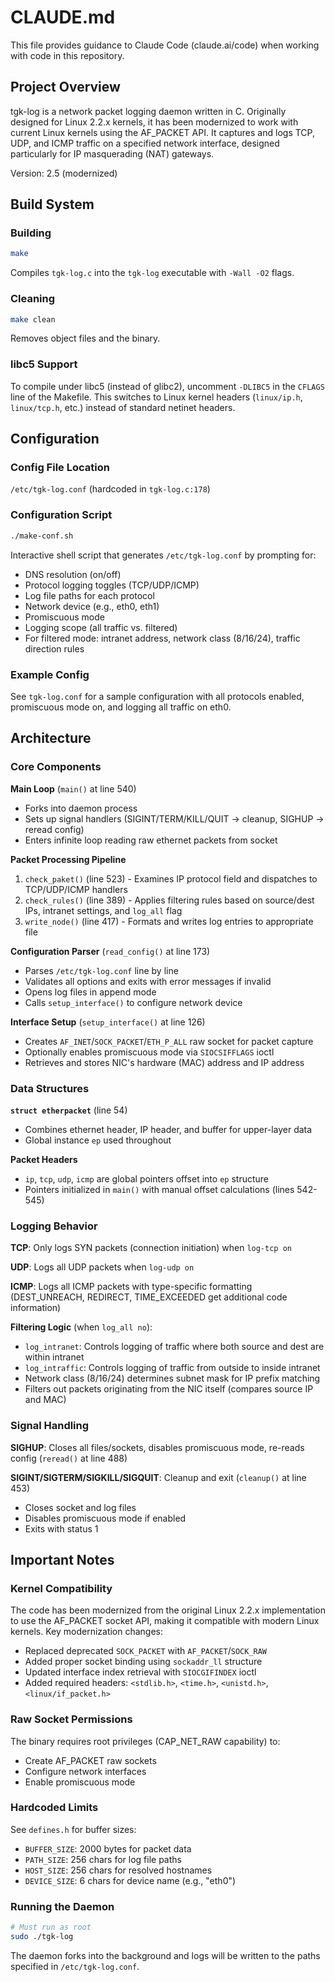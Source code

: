 # CLAUDE.md

This file provides guidance to Claude Code (claude.ai/code) when working with code in this repository.

## Project Overview

tgk-log is a network packet logging daemon written in C. Originally designed for Linux 2.2.x kernels, it has been modernized to work with current Linux kernels using the AF_PACKET API. It captures and logs TCP, UDP, and ICMP traffic on a specified network interface, designed particularly for IP masquerading (NAT) gateways.

Version: 2.5 (modernized)

## Build System

### Building
```bash
make
```

Compiles `tgk-log.c` into the `tgk-log` executable with `-Wall -O2` flags.

### Cleaning
```bash
make clean
```

Removes object files and the binary.

### libc5 Support
To compile under libc5 (instead of glibc2), uncomment `-DLIBC5` in the `CFLAGS` line of the Makefile. This switches to Linux kernel headers (`linux/ip.h`, `linux/tcp.h`, etc.) instead of standard netinet headers.

## Configuration

### Config File Location
`/etc/tgk-log.conf` (hardcoded in `tgk-log.c:178`)

### Configuration Script
```bash
./make-conf.sh
```

Interactive shell script that generates `/etc/tgk-log.conf` by prompting for:
- DNS resolution (on/off)
- Protocol logging toggles (TCP/UDP/ICMP)
- Log file paths for each protocol
- Network device (e.g., eth0, eth1)
- Promiscuous mode
- Logging scope (all traffic vs. filtered)
- For filtered mode: intranet address, network class (8/16/24), traffic direction rules

### Example Config
See `tgk-log.conf` for a sample configuration with all protocols enabled, promiscuous mode on, and logging all traffic on eth0.

## Architecture

### Core Components

**Main Loop** (`main()` at line 540)
- Forks into daemon process
- Sets up signal handlers (SIGINT/TERM/KILL/QUIT → cleanup, SIGHUP → reread config)
- Enters infinite loop reading raw ethernet packets from socket

**Packet Processing Pipeline**
1. `check_paket()` (line 523) - Examines IP protocol field and dispatches to TCP/UDP/ICMP handlers
2. `check_rules()` (line 389) - Applies filtering rules based on source/dest IPs, intranet settings, and `log_all` flag
3. `write_node()` (line 417) - Formats and writes log entries to appropriate file

**Configuration Parser** (`read_config()` at line 173)
- Parses `/etc/tgk-log.conf` line by line
- Validates all options and exits with error messages if invalid
- Opens log files in append mode
- Calls `setup_interface()` to configure network device

**Interface Setup** (`setup_interface()` at line 126)
- Creates `AF_INET`/`SOCK_PACKET`/`ETH_P_ALL` raw socket for packet capture
- Optionally enables promiscuous mode via `SIOCSIFFLAGS` ioctl
- Retrieves and stores NIC's hardware (MAC) address and IP address

### Data Structures

**`struct etherpacket`** (line 54)
- Combines ethernet header, IP header, and buffer for upper-layer data
- Global instance `ep` used throughout

**Packet Headers**
- `ip`, `tcp`, `udp`, `icmp` are global pointers offset into `ep` structure
- Pointers initialized in `main()` with manual offset calculations (lines 542-545)

### Logging Behavior

**TCP**: Only logs SYN packets (connection initiation) when `log-tcp on`

**UDP**: Logs all UDP packets when `log-udp on`

**ICMP**: Logs all ICMP packets with type-specific formatting (DEST_UNREACH, REDIRECT, TIME_EXCEEDED get additional code information)

**Filtering Logic** (when `log_all no`):
- `log_intranet`: Controls logging of traffic where both source and dest are within intranet
- `log_intraffic`: Controls logging of traffic from outside to inside intranet
- Network class (8/16/24) determines subnet mask for IP prefix matching
- Filters out packets originating from the NIC itself (compares source IP and MAC)

### Signal Handling

**SIGHUP**: Closes all files/sockets, disables promiscuous mode, re-reads config (`reread()` at line 488)

**SIGINT/SIGTERM/SIGKILL/SIGQUIT**: Cleanup and exit (`cleanup()` at line 453)
- Closes socket and log files
- Disables promiscuous mode if enabled
- Exits with status 1

## Important Notes

### Kernel Compatibility
The code has been modernized from the original Linux 2.2.x implementation to use the AF_PACKET socket API, making it compatible with modern Linux kernels. Key modernization changes:
- Replaced deprecated `SOCK_PACKET` with `AF_PACKET`/`SOCK_RAW`
- Added proper socket binding using `sockaddr_ll` structure
- Updated interface index retrieval with `SIOCGIFINDEX` ioctl
- Added required headers: `<stdlib.h>`, `<time.h>`, `<unistd.h>`, `<linux/if_packet.h>`

### Raw Socket Permissions
The binary requires root privileges (CAP_NET_RAW capability) to:
- Create AF_PACKET raw sockets
- Configure network interfaces
- Enable promiscuous mode

### Hardcoded Limits
See `defines.h` for buffer sizes:
- `BUFFER_SIZE`: 2000 bytes for packet data
- `PATH_SIZE`: 256 chars for log file paths
- `HOST_SIZE`: 256 chars for resolved hostnames
- `DEVICE_SIZE`: 6 chars for device name (e.g., "eth0")

### Running the Daemon
```bash
# Must run as root
sudo ./tgk-log
```

The daemon forks into the background and logs will be written to the paths specified in `/etc/tgk-log.conf`.
